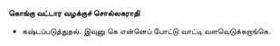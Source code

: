 **கொங்கு வட்டார வழக்குச் சொல்லகராதி**
- கஷ்டப்படுத்துதல். இவுனு கெ என்னெப் போட்டு வாட்டி வளவெடுக்கறாங்கெ.


